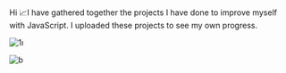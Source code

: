 Hi
📈I have gathered together the projects I have done to improve myself with JavaScript. I uploaded these projects to see my own progress.

![1ı](https://github.com/Emreodesia/JavaScript-projects-/assets/115417234/79db01bf-47be-4078-881b-fb8cb6d3c361)





![b](https://github.com/Emreodesia/JavaScript-projects-/assets/115417234/7001f65d-76d4-4b64-8c01-25d65efef34f)



